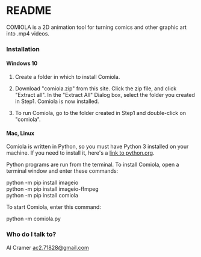 # README #

COMIOLA is a 2D animation tool for turning comics and other graphic art
into .mp4 videos.

### Installation ###

#### Windows 10 ####
1. Create a folder in which to install Comiola.

2. Download "comiola.zip" from this site. Click the zip file, and click
"Extract all". In the "Extract All" Dialog box, select the folder you
created in Step1. Comiola is now installed.

3. To run Comiola, go to the folder created in Step1 and double-click
on "comiola".  

#### Mac, Linux ####
Comiola is written in Python, so you must have Python 3 installed
on your machine. If you need to install it, here's a 
[link to python.org](python.org/downloads).

Python programs are run from the terminal. 
To install Comiola, open a terminal window and enter 
these commands:

python -m pip install imageio    
python -m pip install imageio-ffmpeg    
python -m pip install comiola 

To start Comiola, enter this command:

python -m comiola.py 


### Who do I talk to? ###

Al Cramer ac2.71828@gmail.com
